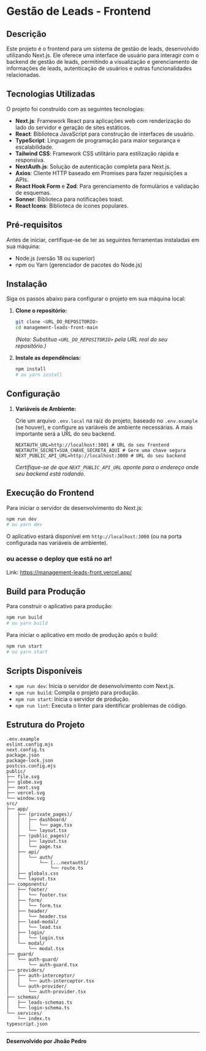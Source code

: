 # Gestão de Leads - Frontend

## Descrição

Este projeto é o frontend para um sistema de gestão de leads, desenvolvido utilizando Next.js. Ele oferece uma interface de usuário para interagir com o backend de gestão de leads, permitindo a visualização e gerenciamento de informações de leads, autenticação de usuários e outras funcionalidades relacionadas.

## Tecnologias Utilizadas

O projeto foi construído com as seguintes tecnologias:

*   **Next.js**: Framework React para aplicações web com renderização do lado do servidor e geração de sites estáticos.
*   **React**: Biblioteca JavaScript para construção de interfaces de usuário.
*   **TypeScript**: Linguagem de programação para maior segurança e escalabilidade.
*   **Tailwind CSS**: Framework CSS utilitário para estilização rápida e responsiva.
*   **NextAuth.js**: Solução de autenticação completa para Next.js.
*   **Axios**: Cliente HTTP baseado em Promises para fazer requisições a APIs.
*   **React Hook Form** e **Zod**: Para gerenciamento de formulários e validação de esquemas.
*   **Sonner**: Biblioteca para notificações toast.
*   **React Icons**: Biblioteca de ícones populares.

## Pré-requisitos

Antes de iniciar, certifique-se de ter as seguintes ferramentas instaladas em sua máquina:

*   Node.js (versão 18 ou superior)
*   npm ou Yarn (gerenciador de pacotes do Node.js)

## Instalação

Siga os passos abaixo para configurar o projeto em sua máquina local:

1.  **Clone o repositório:**

    ```bash
    git clone <URL_DO_REPOSITORIO>
    cd management-leads-front-main
    ```

    *(Nota: Substitua `<URL_DO_REPOSITORIO>` pela URL real do seu repositório.)*

2.  **Instale as dependências:**

    ```bash
    npm install
    # ou yarn install
    ```

## Configuração

1.  **Variáveis de Ambiente:**

    Crie um arquivo `.env.local` na raiz do projeto, baseado no `.env.example` (se houver), e configure as variáveis de ambiente necessárias. A mais importante será a URL do seu backend.

    ```env
    NEXTAUTH_URL=http://localhost:3001 # URL do seu frontend
    NEXTAUTH_SECRET=SUA_CHAVE_SECRETA_AQUI # Gere uma chave segura
    NEXT_PUBLIC_API_URL=http://localhost:3000 # URL do seu backend
    ```

    *Certifique-se de que `NEXT_PUBLIC_API_URL` aponte para o endereço onde seu backend está rodando.*

## Execução do Frontend

Para iniciar o servidor de desenvolvimento do Next.js:

```bash
npm run dev
# ou yarn dev
```
O aplicativo estará disponível em `http://localhost:3000` (ou na porta configurada nas variáveis de ambiente).

### ou acesse o deploy que está no ar!

Link: https://management-leads-front.vercel.app/


## Build para Produção

Para construir o aplicativo para produção:

```bash
npm run build
# ou yarn build
```

Para iniciar o aplicativo em modo de produção após o build:

```bash
npm run start
# ou yarn start
```

## Scripts Disponíveis

*   `npm run dev`: Inicia o servidor de desenvolvimento com Next.js.
*   `npm run build`: Compila o projeto para produção.
*   `npm run start`: Inicia o servidor de produção.
*   `npm run lint`: Executa o linter para identificar problemas de código.

## Estrutura do Projeto

```
.env.example
eslint.config.mjs
next.config.ts
package.json
package-lock.json
postcss.config.mjs
public/
├── file.svg
├── globe.svg
├── next.svg
├── vercel.svg
└── window.svg
src/
├── app/
│   ├── (private_pages)/
│   │   ├── dashboard/
│   │   │   └── page.tsx
│   │   └── layout.tsx
│   ├── (public_pages)/
│   │   ├── layout.tsx
│   │   └── page.tsx
│   ├── api/
│   │   └── auth/
│   │       └── [...nextauth]/
│   │           └── route.ts
│   ├── globals.css
│   └── layout.tsx
├── components/
│   ├── footer/
│   │   └── footer.tsx
│   ├── form/
│   │   └── form.tsx
│   ├── header/
│   │   └── header.tsx
│   ├── lead-modal/
│   │   └── lead.tsx
│   ├── login/
│   │   └── login.tsx
│   └── modal/
│       └── modal.tsx
├── guard/
│   └── auth-guard/
│       └── auth-guard.tsx
├── providers/
│   ├── auth-interceptor/
│   │   └── auth-interceptor.tsx
│   └── auth-provider/
│       └── auth-provider.tsx
├── schemas/
│   ├── leads-schemas.ts
│   └── login-schema.ts
└── services/
    └── index.ts
typescript.json
```

---

**Desenvolvido por Jhoão Pedro**
